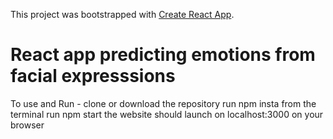 This project was bootstrapped with [Create React App](https://github.com/facebook/create-react-app).
# React app predicting emotions from facial expresssions
To use and Run -
clone or download the repository 
run npm insta from the terminal
run npm start 
the website should launch on localhost:3000 on your browser


